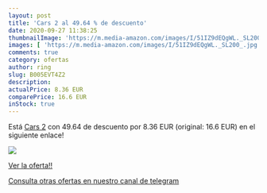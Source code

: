 ```yaml
---
layout: post
title: 'Cars 2 al 49.64 % de descuento'
date: 2020-09-27 11:38:25
thumbnailImage: 'https://m.media-amazon.com/images/I/51IZ9dEQgWL._SL200_.jpg'
images: [ 'https://m.media-amazon.com/images/I/51IZ9dEQgWL._SL200_.jpg' ]
comments: true
category: ofertas
author: ring
slug: B005EVT4Z2
description:
actualPrice: 8.36 EUR
comparePrice: 16.6 EUR
inStock: true
---
```


Está [Cars 2](https://www.amazon.com/dp/B005EVT4Z2/?tag=redken08-20) con 49.64 de descuento por 8.36 EUR (original: 16.6 EUR) en el siguiente enlace!

[![](https://m.media-amazon.com/images/I/51IZ9dEQgWL._SL200_.jpg)](https://www.amazon.com/dp/B005EVT4Z2/?tag=redken08-20)

[Ver la oferta!!](https://www.amazon.com/dp/B005EVT4Z2/?tag=redken08-20)

[Consulta otras ofertas en nuestro canal de telegram](https://t.me/s/ofertas25)
